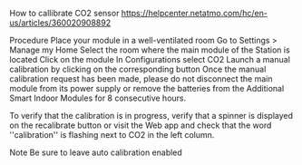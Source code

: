 How to callibrate CO2 sensor
https://helpcenter.netatmo.com/hc/en-us/articles/360020908892

Procedure
Place your module in a well-ventilated room
Go to Settings > Manage my Home
Select the room where the main module of the Station is located
Click on the module
In Configurations select CO2
Launch a manual calibration by clicking on the corresponding button
Once the manual calibration request has been made, please do not disconnect the main module from its power supply or remove the batteries from the Additional Smart Indoor Modules for 8 consecutive hours.

To verify that the calibration is in progress, verify that a spinner is displayed on the recalibrate button or visit the Web app and check that the word ''calibration'' is flashing next to CO2 in the left column.

Note
Be sure to leave auto calibration enabled
